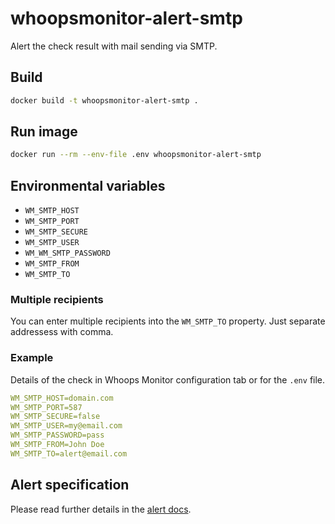 # whoopsmonitor-alert-smtp
Alert the check result with mail sending via SMTP.

## Build
```sh
docker build -t whoopsmonitor-alert-smtp .
```

## Run image
```bash
docker run --rm --env-file .env whoopsmonitor-alert-smtp
```

## Environmental variables
- `WM_SMTP_HOST`
- `WM_SMTP_PORT`
- `WM_SMTP_SECURE`
- `WM_SMTP_USER`
- `WM_WM_SMTP_PASSWORD`
- `WM_SMTP_FROM`
- `WM_SMTP_TO`

### Multiple recipients
You can enter multiple recipients into the `WM_SMTP_TO` property. Just separate addressess with comma.

### Example
Details of the check in Whoops Monitor configuration tab or for the `.env` file.

```yaml
WM_SMTP_HOST=domain.com
WM_SMTP_PORT=587
WM_SMTP_SECURE=false
WM_SMTP_USER=my@email.com
WM_SMTP_PASSWORD=pass
WM_SMTP_FROM=John Doe
WM_SMTP_TO=alert@email.com
```

## Alert specification
Please read further details in the [alert docs](https://github.com/whoopsmonitor/whoopsmonitor/blob/master/docs/custom-alert.md).
